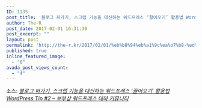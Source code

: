 ```yaml
---
ID: 1135
post_title: '블로그 퍼가기, 스크랩 기능을 대신하는 워드프레스 ‘끌어오기’ 활용법 WordPress Tip #2 – 보부상 워드프레스 테마 커뮤니티'
author: The-R
post_date: 2017-02-01 16:31:30
post_excerpt: ""
layout: post
permalink: 'http://the-r.kr/2017/02/01/%eb%b8%94%eb%a1%9c%ea%b7%b8-%ed%8d%bc%ea%b0%80%ea%b8%b0-%ec%8a%a4%ed%81%ac%eb%9e%a9-%ea%b8%b0%eb%8a%a5%ec%9d%84-%eb%8c%80%ec%8b%a0%ed%95%98%eb%8a%94-%ec%9b%8c%eb%93%9c%ed%94%84%eb%a0%88%ec%8a%a4/'
published: true
inline_featured_image:
  - "0"
avada_post_views_count:
  - "4"
---
```

<p>소스: <em><a href="http://www.bbsetheme.co.kr/%ec%9b%8c%eb%93%9c%ed%94%84%eb%a0%88%ec%8a%a4-%ed%8d%bc%ea%b0%80%ea%b8%b0-%ec%8a%a4%ed%81%ac%eb%9e%a9-%ea%b8%b0%eb%8a%a5-%eb%81%8c%ec%96%b4%ec%98%a4%ea%b8%b0/">블로그 퍼가기, 스크랩 기능을 대신하는 워드프레스 ‘끌어오기’ 활용법 WordPress Tip #2 – 보부상 워드프레스 테마 커뮤니티</a></em></p>